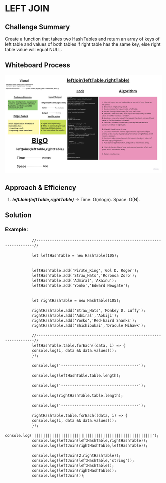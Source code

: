 # LEFT JOIN

## Challenge Summary

Create a function that takes two Hash Tables and return an array of keys of left table and values of both tables if right table has the same key, else right table value will equal NULL.

## Whiteboard Process

![Whiteboard](./left-join-whiteboard.jpg)

## Approach & Efficiency

1. ***leftJoin(leftTable,rightTable)*** ->       Time:  O(nlogn).
                                                 Space: O(N).

## Solution

### Example:

                //---------------------------------------------------------------------//

                let leftHashTable = new HashTable(105);


                leftHashTable.add('Pirate_King','Gol D. Roger');
                leftHashTable.add('Straw_Hats','Roronoa Zoro');
                leftHashTable.add('Admiral','Akainu');
                leftHashTable.add('Yonko','Edward Newgate');


                let rightHashTable = new HashTable(105);

                rightHashTable.add('Straw_Hats','Monkey D. Luffy');
                rightHashTable.add('Admiral','Aokiji');
                rightHashTable.add('Yonko','Red-haird Shanks');
                rightHashTable.add('Shichibukai','Dracule Mihawk');

                //---------------------------------------------------------------------//
                leftHashTable.table.forEach((data, i) => {
                console.log(i, data && data.values());
                });

                console.log('-----------------------------------');

                console.log(leftHashTable.table.length);

                console.log('-----------------------------------');

                console.log(rightHashTable.table.length);

                console.log('-----------------------------------');

                rightHashTable.table.forEach((data, i) => {
                console.log(i, data && data.values());
                });
                console.log('|||||||||||||||||||||||||||||||||||||||||||||||||||||');
                console.log(leftJoin(leftHashTable,rightHashTable));
                console.log(leftJoin(rightHashTable,leftHashTable));

                console.log(leftJoin(2,rightHashTable));
                console.log(leftJoin(leftHashTable,'string'));
                console.log(leftJoin(leftHashTable));
                console.log(leftJoin(rightHashTable));
                console.log(leftJoin());
